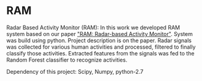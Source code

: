 # RAM
Radar Based Activity Monitor (RAM):
In this work we developed RAM system based on our paper ["RAM: Radar-based Activity Monitor"](https://scholar.google.com/citations?view_op=view_citation&hl=en&user=JFZc5jYAAAAJ&citation_for_view=JFZc5jYAAAAJ:BqipwSGYUEgC). System was build using python. Project description is on the paper. Radar signals was collected for various human activities and processed, filtered to finally classify those activities. Extracted features from the signals was fed to the Random Forest classifier to recognize activities.

Dependency of this project:
Scipy, Numpy, python-2.7

